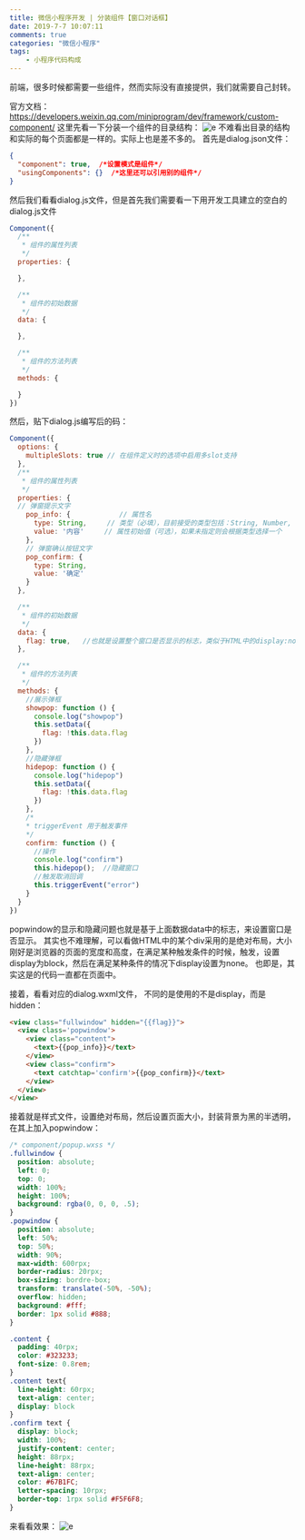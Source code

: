 ```yaml
---
title: 微信小程序开发 | 分装组件【窗口对话框】
date: 2019-7-7 10:07:11
comments: true
categories: "微信小程序"
tags: 
    - 小程序代码构成
---
```

 前端，很多时候都需要一些组件，然而实际没有直接提供，我们就需要自己封转。

官方文档：https://developers.weixin.qq.com/miniprogram/dev/framework/custom-component/ 
这里先看一下分装一个组件的目录结构：
![e](/images/201907/2019-07-07_100937.png)
不难看出目录的结构和实际的每个页面都是一样的。实际上也是差不多的。
首先是dialog.json文件：
``` json
{
  "component": true,  /*设置模式是组件*/
  "usingComponents": {}  /*这里还可以引用别的组件*/
}
```

然后我们看看dialog.js文件，但是首先我们需要看一下用开发工具建立的空白的dialog.js文件
``` js
Component({
  /**
   * 组件的属性列表
   */
  properties: {

  },

  /**
   * 组件的初始数据
   */
  data: {

  },

  /**
   * 组件的方法列表
   */
  methods: {

  }
})

```

然后，贴下dialog.js编写后的码：
``` js
Component({
  options: {
    multipleSlots: true // 在组件定义时的选项中启用多slot支持
  },
  /**
   * 组件的属性列表
   */
  properties: {
  // 弹窗提示文字
    pop_info: {            // 属性名
      type: String,     // 类型（必填），目前接受的类型包括：String, Number, Boolean, Object, Array, null（表示任意类型）
      value: '内容'     // 属性初始值（可选），如果未指定则会根据类型选择一个
    },
    // 弹窗确认按钮文字
    pop_confirm: {
      type: String,
      value: '确定'
    }
  },

  /**
   * 组件的初始数据
   */
  data: {
    flag: true,   //也就是设置整个窗口是否显示的标志，类似于HTML中的display:none/block;
  },

  /**
   * 组件的方法列表
   */
  methods: {
    //展示弹框
    showpop: function () {
      console.log("showpop")
      this.setData({
        flag: !this.data.flag
      })
    },
    //隐藏弹框
    hidepop: function () {
      console.log("hidepop")
      this.setData({
        flag: !this.data.flag
      })
    },
    /*
    * triggerEvent 用于触发事件
    */
    confirm: function () {
      //操作
      console.log("confirm")
      this.hidepop();  //隐藏窗口
      //触发取消回调
      this.triggerEvent("error")
    }
  }
})
```

popwindow的显示和隐藏问题也就是基于上面数据data中的标志，来设置窗口是否显示。
其实也不难理解，可以看做HTML中的某个div采用的是绝对布局，大小刚好是浏览器的页面的宽度和高度，在满足某种触发条件的时候，触发，设置display为block，然后在满足某种条件的情况下display设置为none。
也即是，其实这是的代码一直都在页面中。

接着，看看对应的dialog.wxml文件， 不同的是使用的不是display，而是hidden：
``` html 
<view class="fullwindow" hidden="{{flag}}">
  <view class='popwindow'>
    <view class="content">
      <text>{{pop_info}}</text>
    </view>
    <view class="confirm">
      <text catchtap='confirm'>{{pop_confirm}}</text>
    </view>
  </view>
</view>
```

接着就是样式文件，设置绝对布局，然后设置页面大小，封装背景为黑的半透明，在其上加入popwindow：
``` css
/* component/popup.wxss */
.fullwindow {
  position: absolute;
  left: 0;
  top: 0;
  width: 100%;
  height: 100%;
  background: rgba(0, 0, 0, .5);
}
.popwindow {
  position: absolute;
  left: 50%;
  top: 50%;
  width: 90%;
  max-width: 600rpx;
  border-radius: 20rpx;
  box-sizing: bordre-box;
  transform: translate(-50%, -50%); 
  overflow: hidden;
  background: #fff;
  border: 1px solid #888;
}

.content {
  padding: 40rpx;
  color: #323233;
  font-size: 0.8rem;
}
.content text{
  line-height: 60rpx;
  text-align: center;
  display: block
}
.confirm text {
  display: block;
  width: 100%;
  justify-content: center;
  height: 88rpx;
  line-height: 88rpx;
  text-align: center;
  color: #67B1FC;
  letter-spacing: 10rpx;
  border-top: 1rpx solid #F5F6F8;
}
```

来看看效果：
![e](/images/201907/2019-07-07_144147.png)